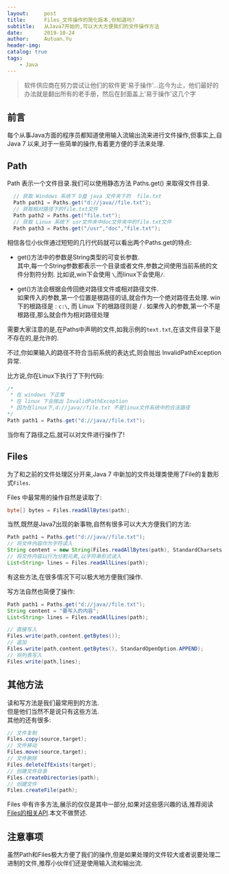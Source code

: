 ```yaml
---
layout:     post
title:      Files_文件操作的简化版本,你知道吗?
subtitle:   从Java7开始的,可以大大方便我们的文件操作方法
date:       2019-10-24
author:     Autuan.Yu
header-img:
catalog: true
tags:
    - Java
---
```


> 软件供应商在努力尝试让他们的软件更'易于操作'…迄今为止，他们最好的办法就是翻出所有的老手册，然后在封面盖上'易于操作'这几个字

## 前言
每个从事Java方面的程序员都知道使用输入流输出流来进行文件操作,但事实上,自Java 7 以来,对于一些简单的操作,有着更方便的手法来处理.

## Path
Path 表示一个文件目录.我们可以使用静态方法 Paths.get() 来取得文件目录.
````Java
  // 获取 Windows 系统下 D盘 java 文件夹下的  file.txt
  Path path1 = Paths.get("d://java//file.txt");
  // 获取相对路径下的file.txt文件
  Path path2 = Paths.get("file.txt");
  // 获取 Linux 系统下 usr文件夹中doc文件夹中的file.txt文件
  Path path3 = Paths.get("/usr","doc","file.txt");
````
相信各位小伙伴通过短短的几行代码就可以看出两个Paths.get的特点:   
* get()方法中的参数是String类型的可变长参数.  
  其中,每一个String参数都表示一个目录或者文件,参数之间使用当前系统的文件分割符分割. 比如说,win下会使用 `\`,而linux下会使用`/`.  

* get()方法会根据会传回绝对路径文件或相对路径文件.  
  如果传入的参数,第一个位置是根路径的话,就会作为一个绝对路径去处理.  win下的根路径是 : `c:\`, 而 Linux 下的根路径则是 / . 如果传入的参数,第一个不是根路径,那么就会作为相对路径处理

需要大家注意的是,在Paths中声明的文件,如我示例的`text.txt`,在该文件目录下是不存在的,是允许的.  

不过,你如果输入的路径不符合当前系统的表达式,则会抛出 InvalidPathException 异常.

比方说,你在Linux下执行了下列代码:  

````Java
/*
 * 在 windows 下正常
 * 在 linux 下会抛出 InvalidPathException
 * 因为在linux下,d://java//file.txt 不是linux文件系统中的合法路径
*/
Path path1 = Paths.get("d://java//file.txt");
````

当你有了路径之后,就可以对文件进行操作了!  

## Files
为了和之前的文件处理区分开来,Java 7 中新加的文件处理类使用了File的复数形式`Files`.  

Files 中最常用的操作自然是读取了:  
````Java
byte[] bytes = Files.readAllBytes(path);
````

当然,既然是Java7出现的新事物,自然有很多可以大大方便我们的方法:   
````Java
Path path1 = Paths.get("d://java//file.txt");
// 将文件内容作为字符读入
String content = new String(Files.readAllBytes(path), StandardCharsets.UTF_8);
// 将文件内容以行为分割元素,以字符串形式读入
List<String> lines = Files.readAllLines(path);
````

有这些方法,在很多情况下可以极大地方便我们操作.  

写方法自然也简便了操作:  
````Java
Path path1 = Paths.get("d://java//file.txt");
String content = "要写入的内容";
List<String> lines = Files.readAllLines(path);

// 直接写入
Files.write(path,content.getBytes());
// 追加
Files.write(path,content.getBytes(), StandardOpenOption.APPEND);
// 将列表写入
Files.write(path,lines);
````

## 其他方法  
读和写方法是我们最常用到的方法.  
但是他们当然不是说只有这些方法.  
其他的还有很多:  
````Java
// 文件复制
Files.copy(source,target);
// 文件移动
Files.move(source,target);
// 文件删除
Files.deleteIfExists(target);
// 创建文件目录
Files.createDirectories(path);
// 创建文件
Files.createFile(path);
````
Files 中有许多方法,展示的仅仅是其中一部分,如果对这些感兴趣的话,推荐阅读[Files的相关API](https://www.w3schools.com/java/java_files.asp).本文不做赘述.

## 注意事项
虽然Path和Files极大方便了我们的操作,但是如果处理的文件较大或者说要处理二进制的文件,推荐小伙伴们还是使用输入流和输出流.  
